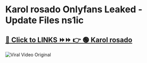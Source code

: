 
 # Karol rosado Onlyfans Leaked - Update Files ns1ic

## <h2><a href="https://clipsfans.com/Karol_rosado&ref=git">🔗 Click to LINKS ⏩⏩ 👉 🟢 Karol rosado </a></h2>

<a href="https://clipsfans.com/Karol_rosado&ref=git" rel="nofollow" data-target="animated-image.originalLink"><img src="https://i.ibb.co.com/xMMVF88/686577567.gif" alt="Viral Video Original" style="max-width: 100%; display: inline-block;" data-target="animated-image.originalImage"></a>

